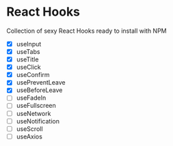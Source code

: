 # React Hooks

Collection of sexy React Hooks ready to install with NPM

- [x] useInput
- [x] useTabs
- [x] useTitle
- [x] useClick
- [x] useConfirm
- [x] usePreventLeave
- [x] useBeforeLeave
- [ ] useFadeIn
- [ ] useFullscreen
- [ ] useNetwork
- [ ] useNotification
- [ ] useScroll
- [ ] useAxios
